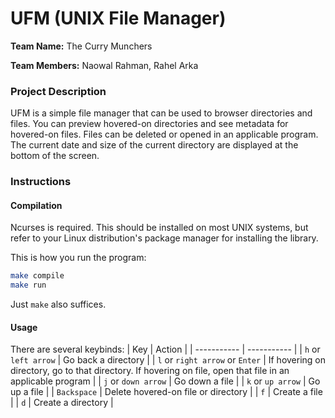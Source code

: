 # UFM (UNIX File Manager)

**Team Name:** The Curry Munchers

**Team Members:** Naowal Rahman, Rahel Arka
       
### Project Description

UFM is a simple file manager that can be used to browser directories and files. You can preview hovered-on directories and see metadata for hovered-on files. Files can be deleted or opened in an applicable program. The current date and size of the current directory are displayed at the bottom of the screen.
  
### Instructions

#### Compilation
Ncurses is required. This should be installed on most UNIX systems, but refer to your Linux distribution's package manager for installing the library. 

This is how you run the program:
```bash
make compile
make run
```

Just `make` also suffices.

#### Usage
There are several keybinds:
| Key      | Action |
| ----------- | ----------- |
| `h` or `left arrow`      | Go back a directory       |
| `l` or `right arrow` or `Enter`   | If hovering on directory, go to that directory. If hovering on file, open that file in an applicable program      |
| `j` or `down arrow`   | Go down a file      |
| `k` or `up arrow`   | Go up a file     |
| `Backspace`   | Delete hovered-on file or directory       |
| `f`   | Create a file       |
| `d`   | Create a directory       |
